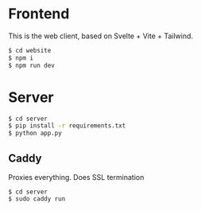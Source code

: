 # Frontend
This is the web client, based on Svelte + Vite + Tailwind.

```sh
$ cd website
$ npm i
$ npm run dev
```

# Server

```sh
$ cd server
$ pip install -r requirements.txt
$ python app.py
```

## Caddy
Proxies everything. Does SSL termination

```
$ cd server
$ sudo caddy run
```
